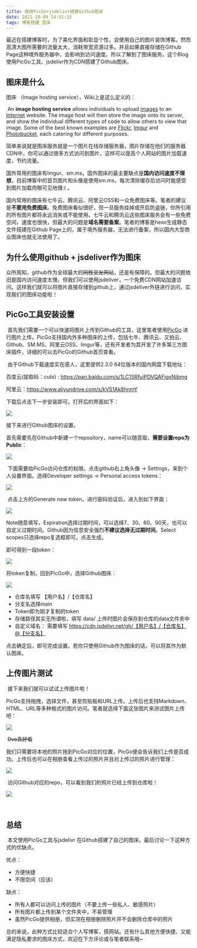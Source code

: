 ```yaml
---
title: 使用PicGo+jsdelivr搭建Github图床
date: 2021-10-09 14:51:32
tags: 博客搭建 图床
---
```




​	最近在搭建博客时，为了美化界面和彰显个性，会使用自己的图片装饰博客。然而高清大图所需要的流量太大，消耗带宽资源过多。并且如果直接存储在Github Page这种境外服务器中，会影响到访问速度。所以了解到了图床服务。这个Blog使用PicGo工具、jsdelivr作为CDN搭建了Github图床。

## 图床是什么

图床 （Image hosting service），Wiki上是这么定义的：

​	An **image hosting service** allows individuals to upload [images](https://en.wikipedia.org/wiki/Image) to an [Internet](https://en.wikipedia.org/wiki/Internet) website. The image host will then store the image onto its server, and show the individual different types of code to allow others to view that image. Some of the best known examples are [Flickr](https://en.wikipedia.org/wiki/Flickr), [Imgur](https://en.wikipedia.org/wiki/Imgur) and [Photobucket](https://en.wikipedia.org/wiki/Photobucket), each catering for different purposes.

​	简单来说就是图床服务就是一个图片在线存储服务器，图片存储在他们的服务器CDN中，你可以通过很多方式访问到图片，这样可以提高个人网站的图片加载速度，节约流量。

​	国外常用的图床有Imgur、sm.ms。国外图床的最主要缺点是**国内访问速度不理想**，目前博客中的首页图片和头像是使用sm.ms，每次清除缓存后访问时能感受到图片加载肉眼可见地慢:( 。

​	国内常用的图床有七牛云、腾讯云、阿里云OSS和一众免费图床等。笔者的建议是**不要用免费图床**。免费图床看似很好，但一旦服务挂掉或开启防盗链，你所引用的所有图片都将永远消失或不能使用。七牛云和腾讯云这些图床服务会有一些免费空间，速度也很快，但最大的问题是**域名需要备案**。笔者的博客是hexo生成静态文件搭建在Github Page上的，属于境外服务器，无法进行备案，所以国内大型商业图床也就无法使用了。

## 为什么使用github + jsdeliver作为图床

​	众所周知，github作为全球最大的~~同性交友网站~~，还是有保障的。但最大的问题依旧是国内访问速度太慢。但我们可以使用jsdeliver，一个免费CDN网站加速访问。这样我们就可以将图片直接存储到github上，通过jsdeliver外链进行访问，实现我们的图床功能啦！



## PicGo工具安装设置

​	首先我们需要一个可以快速将图片上传到Github的工具，这里笔者使用[PicGo](https://github.com/Molunerfinn/PicGo) 进行图片上传。PicGo支持国内外多种图床的上传，包括七牛、腾讯云、又拍云、Github、SM.MS、阿里云OSS、Imgur等，还有开发者为其开发了许多第三方图床插件，详细的可以去PicGo的Github首页查看。

​	由于Github下载速度实在感人，这里提供2.3.0 64位版本的国内网盘下载地址：

百度云(提取码：cubi) : https://pan.baidu.com/s/1LC1SRfuiPDVQAFigxNjbmg 

阿里云：https://www.aliyundrive.com/s/kVS1Ak8hnmY

下载后点击下一步安装即可。打开后的界面如下：

![](https://cdn.jsdelivr.net/gh/cubicc/cloudImg@main/data/PicGo-Setup.png)



接下来进行Github图床的设置。

首先需要先在Github中新建一个repository，name可以随意取，**需要设置repo为Public**：

![](https://cdn.jsdelivr.net/gh/cubicc/cloudImg@main/data/PicGo-Github-New-Repo.png)

​	下面需要给PicGo访问仓库的权限。点击github右上角头像 -> Settings，来到个人设置界面。选择Developer settings -> Personal access tokens：

![](https://cdn.jsdelivr.net/gh/cubicc/cloudImg@main/data/QQ截图20211009160551.png)

​	点击上方的Generate new token，进行密码验证后，进入到如下界面：

![](https://cdn.jsdelivr.net/gh/cubicc/cloudImg@main/data/QQ截图20211009160751.png)

​	Note随意填写，Expiration选择过期时间，可以选择7、30、60、90天，也可以自定义过期时间。Github因为信息安全强烈**不建议选择无过期时间**。Select scopes只选择repo复选框即可。点击生成，

即可得到一段token：

![](https://cdn.jsdelivr.net/gh/cubicc/cloudImg@main/data/QQ截图20211009161223.png)

将token复制，回到PicGo中，选择Github图床：

![](https://cdn.jsdelivr.net/gh/cubicc/cloudImg@main/data/QQ截图20211009161336.png)



- 仓库名填写 【用户名】/【仓库名】
- 分支名选择main
- Token即为刚才复制的token
- 存储路径其实无所谓啦，填写 data/ 上传时图片会保存到仓库的data文件夹中
- 自定义域名： 需要填写 https://cdn.jsdelivr.net/gh/【用户名】/【仓库名】@【分支名】

点击确定后，即可完成设置。若你只使用Github作为图床的话，可以将其作为默认图床。



## 上传图片测试

​	接下来我们就可以试试上传图片啦！

​	PicGo支持拖拽，选择文件，甚至剪贴板和URL上传。上传后也支持Markdown、HTML、URL等多种格式的图片访问。笔者就选择下面这张图片来测试图片上传吧：

![](https://cdn.jsdelivr.net/gh/cubicc/cloudImg@main/data/b9c2c375af8e910a7c01a612645ded5b.jpg)

​	~~Dva真好看~~ 

​	我们只需要将本地的照片拖到PicGo对应的位置，PicGo便会告诉我们上传是否成功。上传后也可以在相册查看上传过的照片并且对上传过的照片进行管理：

![](https://cdn.jsdelivr.net/gh/cubicc/cloudImg@main/data/QQ截图20211009162736.png)

​	访问Github对应的repo，可以看到我们的照片已经上传到仓库啦！

![](https://cdn.jsdelivr.net/gh/cubicc/cloudImg@main/data/QQ截图20211009162911.png)

​		



## 总结

​	本文使用PicGo工具与jsdelivr 在Github搭建了自己的图床。最后讨论一下这种方式的优缺点。

优点：

- 方便快捷
- 不限空间（应该）

缺点：

- 所有人都可以访问上传的图片（不要上传一些私人、敏感照片）
- 所有图片都上传到某个文件夹中，不易管理
- 虽然PicGo提供相册，但实测在相册删除照片并不会删除仓库中的照片



总的来说，此种方式比较适合个人写博客，搭网站。还有什么其他方便快捷、又能满足隐私要求的图床方式，欢迎在下方评论或与笔者联系哦~ 

